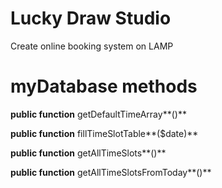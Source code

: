 # Lucky Draw Studio

Create online booking system on LAMP

# myDatabase methods

**public function** getDefaultTimeArray**()**

**public function** fillTimeSlotTable**($date)**

**public function** getAllTimeSlots**()**

**public function** getAllTimeSlotsFromToday**()**
